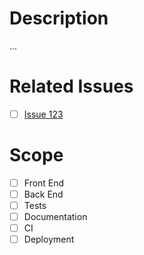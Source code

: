 # Description

...

# Related Issues

- [ ] [Issue 123](https://url.com)

# Scope

- [ ] Front End
- [ ] Back End
- [ ] Tests
- [ ] Documentation
- [ ] CI
- [ ] Deployment

